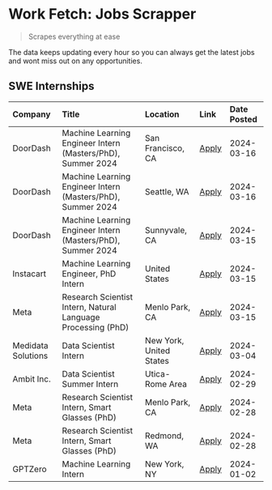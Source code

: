 # Work Fetch: Jobs Scrapper
> Scrapes everything at ease

The data keeps updating every hour so you can always get the latest jobs and wont miss out on any opportunities.

## SWE Internships
<!--START_SECTION:workfetch-->
| Company            | Title                                                        | Location                | Link                                                                                                                                                                                                                                                                   | Date Posted   |
|:-------------------|:-------------------------------------------------------------|:------------------------|:-----------------------------------------------------------------------------------------------------------------------------------------------------------------------------------------------------------------------------------------------------------------------|:--------------|
| DoorDash           | Machine Learning Engineer Intern (Masters/PhD), Summer 2024  | San Francisco, CA       | [Apply](https://www.linkedin.com/jobs/view/machine-learning-engineer-intern-masters-phd-summer-2024-at-doordash-3736457737?refId=cP2koMUZgnnTDVhEVfpWUA%3D%3D&trackingId=jPT4jRlt%2B61N8iqLCIqA6A%3D%3D&position=3&pageNum=0&trk=public_jobs_jserp-result_search-card) | 2024-03-16    |
| DoorDash           | Machine Learning Engineer Intern (Masters/PhD), Summer 2024  | Seattle, WA             | [Apply](https://www.linkedin.com/jobs/view/machine-learning-engineer-intern-masters-phd-summer-2024-at-doordash-3736455966?refId=cP2koMUZgnnTDVhEVfpWUA%3D%3D&trackingId=QgQpn9zdKzEpRCR5RL5OGw%3D%3D&position=4&pageNum=0&trk=public_jobs_jserp-result_search-card)   | 2024-03-16    |
| DoorDash           | Machine Learning Engineer Intern (Masters/PhD), Summer 2024  | Sunnyvale, CA           | [Apply](https://www.linkedin.com/jobs/view/machine-learning-engineer-intern-masters-phd-summer-2024-at-doordash-3736454973?refId=cP2koMUZgnnTDVhEVfpWUA%3D%3D&trackingId=7crhTNdOmI0mNsYZocVgEA%3D%3D&position=2&pageNum=0&trk=public_jobs_jserp-result_search-card)   | 2024-03-15    |
| Instacart          | Machine Learning Engineer, PhD Intern                        | United States           | [Apply](https://www.linkedin.com/jobs/view/machine-learning-engineer-phd-intern-at-instacart-3815634369?refId=cP2koMUZgnnTDVhEVfpWUA%3D%3D&trackingId=XTQiArrdCaE0cKhOUrCKUg%3D%3D&position=5&pageNum=0&trk=public_jobs_jserp-result_search-card)                      | 2024-03-15    |
| Meta               | Research Scientist Intern, Natural Language Processing (PhD) | Menlo Park, CA          | [Apply](https://www.linkedin.com/jobs/view/research-scientist-intern-natural-language-processing-phd-at-meta-3858718375?refId=cP2koMUZgnnTDVhEVfpWUA%3D%3D&trackingId=%2FUEC1%2BBkqOieERiCThnUag%3D%3D&position=7&pageNum=0&trk=public_jobs_jserp-result_search-card)  | 2024-03-15    |
| Medidata Solutions | Data Scientist Intern                                        | New York, United States | [Apply](https://www.linkedin.com/jobs/view/data-scientist-intern-at-medidata-solutions-3810253704?refId=cP2koMUZgnnTDVhEVfpWUA%3D%3D&trackingId=kp%2F9wVesyRBFWHIFYwvhGQ%3D%3D&position=11&pageNum=0&trk=public_jobs_jserp-result_search-card)                         | 2024-03-04    |
| Ambit Inc.         | Data Scientist Summer Intern                                 | Utica-Rome Area         | [Apply](https://www.linkedin.com/jobs/view/data-scientist-summer-intern-at-ambit-inc-3843121918?refId=cP2koMUZgnnTDVhEVfpWUA%3D%3D&trackingId=9JN28egya2jw5dq3AoSLZw%3D%3D&position=12&pageNum=0&trk=public_jobs_jserp-result_search-card)                             | 2024-02-29    |
| Meta               | Research Scientist Intern, Smart Glasses (PhD)               | Menlo Park, CA          | [Apply](https://www.linkedin.com/jobs/view/research-scientist-intern-smart-glasses-phd-at-meta-3811308332?refId=cP2koMUZgnnTDVhEVfpWUA%3D%3D&trackingId=K75ncMZaRkzqCkj%2FmBxq%2BQ%3D%3D&position=13&pageNum=0&trk=public_jobs_jserp-result_search-card)               | 2024-02-28    |
| Meta               | Research Scientist Intern, Smart Glasses (PhD)               | Redmond, WA             | [Apply](https://www.linkedin.com/jobs/view/research-scientist-intern-smart-glasses-phd-at-meta-3811304794?refId=cP2koMUZgnnTDVhEVfpWUA%3D%3D&trackingId=cLRFkxwFGn8r%2ByeFcqFbtQ%3D%3D&position=14&pageNum=0&trk=public_jobs_jserp-result_search-card)                 | 2024-02-28    |
| GPTZero            | Machine Learning Intern                                      | New York, NY            | [Apply](https://www.linkedin.com/jobs/view/machine-learning-intern-at-gptzero-3796844451?refId=cP2koMUZgnnTDVhEVfpWUA%3D%3D&trackingId=h14q7G142VFPlXuPpId0KQ%3D%3D&position=10&pageNum=0&trk=public_jobs_jserp-result_search-card)                                    | 2024-01-02    |
<!--END_SECTION:workfetch-->

